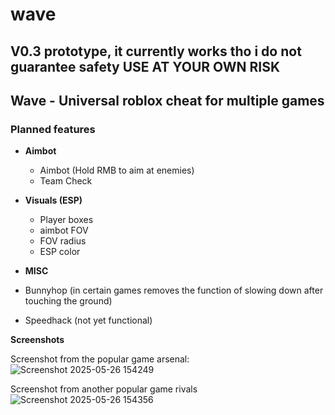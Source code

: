 # wave
## V0.3 prototype, it currently works tho i do not guarantee safety USE AT YOUR OWN RISK

## Wave - Universal roblox cheat for multiple games

### Planned features
- **Aimbot**
  - Aimbot (Hold RMB to aim at enemies)
  - Team Check

- **Visuals (ESP)**
  - Player boxes
  - aimbot FOV
  - FOV radius
  - ESP color

- **MISC**
- Bunnyhop (in certain games removes the function of slowing down after touching the ground)
- Speedhack (not yet functional)

**Screenshots**

Screenshot from the popular game arsenal:
![Screenshot 2025-05-26 154249](https://github.com/user-attachments/assets/dbad24e3-bc75-40dd-9e51-fca9a690fb47)

Screenshot from another popular game rivals
![Screenshot 2025-05-26 154356](https://github.com/user-attachments/assets/72c12f9f-3658-481e-8e5d-5a5be31dd5aa)
